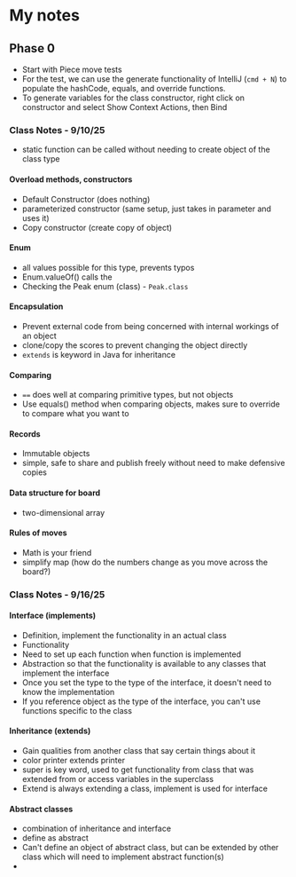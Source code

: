 # My notes

## Phase 0

- Start with Piece move tests
- For the test, we can use the generate functionality of IntelliJ (`cmd + N`) to populate the hashCode, equals, and override functions.
- To generate variables for the class constructor, right click on constructor and select Show Context Actions, then Bind 

### Class Notes - 9/10/25
- static function can be called without needing to create object of the class type

#### Overload methods, constructors
- Default Constructor (does nothing)
- parameterized constructor (same setup, just takes in parameter and uses it)
- Copy constructor (create copy of object)

#### Enum
- all values possible for this type, prevents typos
- Enum.valueOf() calls the 
- Checking the Peak enum (class) - `Peak.class`

#### Encapsulation
- Prevent external code from being concerned with internal workings of an object
- clone/copy the scores to prevent changing the object directly
- `extends` is keyword in Java for inheritance

#### Comparing
- `==` does well at comparing primitive types, but not objects
- Use equals() method when comparing objects, makes sure to override to compare what you want to

#### Records
- Immutable objects
- simple, safe to share and publish freely without need to make defensive copies

#### Data structure for board
- two-dimensional array

#### Rules of moves
- Math is your friend
- simplify map (how do the numbers change as you move across the board?)


### Class Notes - 9/16/25

#### Interface (implements)
- Definition, implement the functionality in an actual class
- Functionality
- Need to set up each function when function is implemented
- Abstraction so that the functionality is available to any classes that implement the interface
- Once you set the type to the type of the interface, it doesn't need to know the implementation
- If you reference object as the type of the interface, you can't use functions specific to the class

#### Inheritance (extends)
- Gain qualities from another class that say certain things about it
- color printer extends printer
- super is key word, used to get functionality from class that was extended from or access variables in the superclass
- Extend is always extending a class, implement is used for interface

#### Abstract classes
- combination of inheritance and interface
- define as abstract 
- Can't define an object of abstract class, but can be extended by other class which will need to implement abstract function(s)
- 
